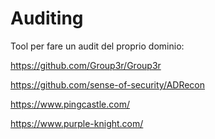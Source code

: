 # Auditing

Tool per fare un audit del proprio dominio:

https://github.com/Group3r/Group3r

https://github.com/sense-of-security/ADRecon

https://www.pingcastle.com/

https://www.purple-knight.com/
